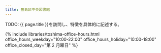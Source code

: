 ```yaml
---
title: 豊島区中央図書館
---
```


TODO: {{ page.title }}を訪問し、特徴を具体的に記述する。

{% include libraries/toshima-office-hours.html
    office_hours_weekday="10:00-22:00"
    office_hours_holiday="10:00-18:00"
    office_closed_day="第 2 月曜日" %}
